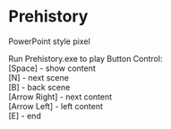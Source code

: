 # Prehistory
PowerPoint style pixel <br />

Run Prehistory.exe to play
Button Control: <br />
  [Space] - show content <br />
  [N] - next scene <br />
  [B] - back scene <br />
  [Arrow Right] - next content <br />
  [Arrow Left] - left content <br />
  [E] - end 
